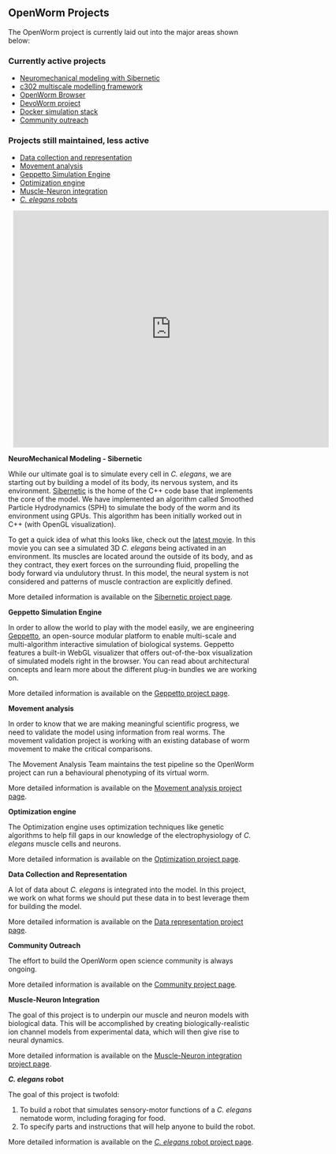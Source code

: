 ## OpenWorm Projects

The OpenWorm project is currently laid out into the major areas shown below:

###  Currently active projects

-   [Neuromechanical modeling with Sibernetic](../Projects/sibernetic/)
-   [c302 multiscale modelling framework](../Projects/c302/)
-   [OpenWorm Browser](../Projects/browser/)
-   [DevoWorm project](../Projects/DevoWorm/)
-   [Docker simulation stack](../Projects/docker/)
-   [Community outreach](../Projects/community-proj/)

###  Projects still maintained, less active

-   [Data collection and representation](../Projects/datarep/)
-   [Movement analysis](../Projects/worm-movement/)
-   [Geppetto Simulation Engine](../Projects/geppetto/)
-   [Optimization engine](../Projects/optimization/)
-   [Muscle-Neuron integration](../Projects/muscle-neuron-integration/)
-   [_C. elegans_ robots](../Projects/c-elegans-robot/)

<div style="width: 640px; height: 480px; margin: 10px; position: relative;"><iframe allowfullscreen frameborder="0" style="width:640px; height:480px" src="https://www.lucidchart.com/documents/embeddedchart/832c1c53-2840-421f-9546-01499bb9c753" id="pf3oYI3Y1wfX"></iframe></div>

**NeuroMechanical Modeling - Sibernetic**

While our ultimate goal is to simulate every cell in _C. elegans_, we are starting out by building a model of its body, its nervous system, and its environment. [Sibernetic](https://openworm.org/sibernetic/) is the home of the C++ code base that implements the core of the model. We have implemented an algorithm called Smoothed Particle Hydrodynamics (SPH) to simulate the body of the worm and its environment using GPUs. This algorithm has been initially worked out in C++ (with OpenGL visualization).

To get a quick idea of what this looks like, check out the [latest movie](https://www.youtube.com/watch?v=SaovWiZJUWY). In this movie you can see a simulated 3D _C. elegans_ being activated in an environment. Its muscles are located around the outside of its body, and as they contract, they exert forces on the surrounding fluid, propelling the body forward via undulutory thrust. In this model, the neural system is not considered and patterns of muscle contraction are explicitly defined.

More detailed information is available on the [Sibernetic project page](../Projects/sibernetic/).

**Geppetto Simulation Engine**

In order to allow the world to play with the model easily, we are engineering [Geppetto](http://geppetto.org), an open-source modular platform to enable multi-scale and multi-algorithm interactive simulation of biological systems. Geppetto features a built-in WebGL visualizer that offers out-of-the-box visualization of simulated models right in the browser. You can read about architectural concepts and learn more about the different plug-in bundles we are working on.

More detailed information is available on the [Geppetto project page](../Projects/geppetto/).

**Movement analysis**

In order to know that we are making meaningful scientific progress, we need to validate the model using information from real worms. The movement validation project is working with an existing database of worm movement to make the critical comparisons.

The Movement Analysis Team maintains the test pipeline so the OpenWorm project can run a behavioural phenotyping of its virtual worm.

More detailed information is available on the [Movement analysis project page](../Projects/worm-movement/).

**Optimization engine**

The Optimization engine uses optimization techniques like genetic algorithms to help fill gaps in our knowledge of the electrophysiology of _C. elegans_ muscle cells and neurons.

More detailed information is available on the [Optimization project page](../Projects/optimization/).

**Data Collection and Representation**

A lot of data about _C. elegans_ is integrated into the model. In this project, we work on what forms we should put these data in to best leverage them for building the model.

More detailed information is available on the [Data representation project page](../Projects/datarep/).

**Community Outreach**

The effort to build the OpenWorm open science community is always ongoing.

More detailed information is available on the [Community project page](../Projects/community-proj/).

**Muscle-Neuron Integration**

The goal of this project is to underpin our muscle and neuron models with biological data. This will be accomplished by creating biologically-realistic ion channel models from experimental data, which will then give rise to neural dynamics.

More detailed information is available on the [Muscle-Neuron integration project page](../Projects/muscle-neuron-integration/).

**_C. elegans_ robot**

The goal of this project is twofold:
1. To build a robot that simulates sensory-motor functions of a _C. elegans_ nematode worm, including foraging for food.
2. To specify parts and instructions that will help anyone to build the robot.

More detailed information is available on the [_C. elegans_ robot project page](../Projects/c-elegans-robot/).
